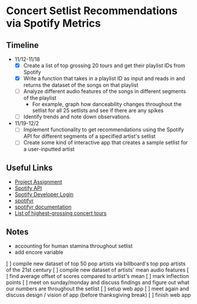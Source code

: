# Concert Setlist Recommendations via Spotify Metrics

## Timeline
- 11/12-11/18
    - [x] Create a list of top grossing 20 tours and get their playlist IDs from Spotify
    - [x] Write a function that takes in a playlist ID as input and reads in and returns the dataset of the songs on that playlist
    - [ ] Analyze different audio features of the songs in different segments of the playlist
        - For example, graph how danceability changes throughout the setlist for all 25 setlists and see if there are any spikes
    - [ ] Identify trends and note down observations.
- 11/19-12/2
    - [ ] Implement functionality to get recommendations using the Spotify API for different segments of a specified artist's setlist
    - [ ] Create some kind of interactive app that creates a sample setlist for a user-inputted artist

## Useful Links
- [Project Assignment](https://m154-comp-stats.netlify.app/project)
- [Spotify API](https://developer.spotify.com/documentation/web-api/reference/get-recommendations)
- [Spotify Developer Login](https://developer.spotify.com/)
- [spotifyr](https://www.rcharlie.com/spotifyr/)
- [spotifyr documentation](https://cran.r-project.org/web/packages/spotifyr/spotifyr.pdf)
- [List of highest-grossing concert tours](https://en.wikipedia.org/wiki/List_of_highest-grossing_concert_tours)


## Notes
- accounting for human stamina throughout setlist
- add encore variable

[ ] compile new dataset of top 50 pop artists via billboard's top pop artists of the 21st century
[ ] compile new dataset of artists' mean audio features
[ ] find average offset of scores compared to artist's mean
[ ] mark inflection points
[ ] meet on sunday/monday and discuss findings and figure out what our numbers are throughout the setlist
[ ] setup web app
[ ] meet again and discuss design / vision of app (before thanksgiving break)
[ ] finish web app


